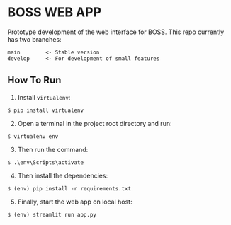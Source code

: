 # BOSS WEB APP

Prototype development of the web interface for BOSS. 
This repo currently has two branches:
```
main        <- Stable version
develop     <- For development of small features 
```

## How To Run
1. Install `virtualenv`:
```
$ pip install virtualenv
```

2. Open a terminal in the project root directory and run:
```
$ virtualenv env
```

3. Then run the command:
```
$ .\env\Scripts\activate
```

4. Then install the dependencies:
```
$ (env) pip install -r requirements.txt
```

5. Finally, start the web app on local host:
```
$ (env) streamlit run app.py
```